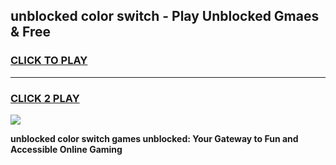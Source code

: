
## unblocked color switch - Play Unblocked Gmaes & Free
<h3>
<a href="https://news.freeplayer.one?title=unblocked_color_switch&ref=16F">CLICK TO PLAY</a></h3>
<hr>

<h3>
<a href="https://news.freeplayer.one?title=unblocked_color_switch&ref=16F">CLICK 2 PLAY</a>
  
</h3>

<a href="https://news.freeplayer.one?title=unblocked_color_switch&ref=16F/"><img src="https://clearcache.store/games.png"></a>


**unblocked color switch games unblocked: Your Gateway to Fun and Accessible Online Gaming**
